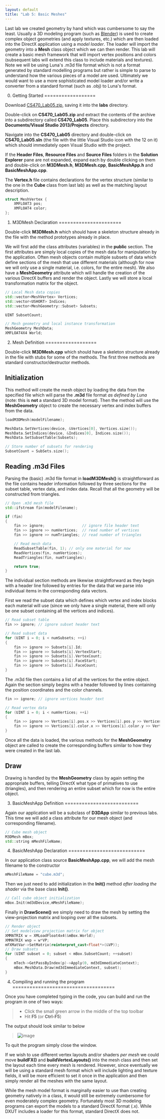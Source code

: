 ```yaml
---
layout: default
title: "Lab 5: Basic Meshes"
---
```


Last lab we created geometry by hand which was cumbersome to say the least. Usually a 3D modeling program (such as [Blender](http://www.blender.org)) is used to create complex object geometries (and apply textures, etc.) which are then loaded into the DirectX application using a *model loader*. The loader will import the geometry into a **Mesh** class object which we can then render. This lab will create a basic mesh framework that will import vertex positions and colors (subsequent labs will extend this class to include materials and textures). Note we will be using Luna's .m3d file format which is not a format generated by standard modelling programs but rather is simple to parse to understand how the various pieces of a model are used. Ultimately we would want to use a more sophisticated model loader and/or write a converter from a standard format (such as .obj) to Luna's format.

0. Getting Started
==================

Download [CS470\_Lab05.zip](src/CS470_Lab05.zip), saving it into the **labs** directory.

Double-click on **CS470\_Lab05.zip** and extract the contents of the archive into a subdirectory called **CS470\_Lab05**. Place this subdirectory into the **Documents/Visual Studio 2013/Projects** directory.

Navigate into the **CS470\_Lab05** directory and double-click on **CS470\_Lab05.sln** (the file with the little Visual Studio icon with the 12 on it) which should immediately open Visual Studio with the project.

If the **Header Files**, **Resource Files** and **Source Files** folders in the **Solution Explorer** pane are not expanded, expand each by double clicking on them and double-click on **M3DMesh.h**, **M3DMesh.cpp**, **BasicMeshApp.h** and **BasicMeshApp.cpp**.

The **Vertex.h** file contains declarations for the vertex structure (similar to the one in the **Cube** class from last lab) as well as the matching layout description.

```cpp
struct MeshVertex {
	XMFLOAT3 pos;
	XMFLOAT4 color;
};
```

1. M3DMesh Declaration
======================

Double-click **M3DMesh.h** which should have a skeleton structure already in the file with the method prototypes already in place.

We will first add the class attributes (variables) in the **public** section. The first attributes are simply local copies of the mesh data for manipulation by the application. Often mesh objects contain multiple subsets of data which define sections of the mesh that use different materials (although for now we will only use a single material, i.e. colors, for the entire mesh). We also have a **MeshGeometry** attribute which will handle the creation of the various DirectX buffers and render the object. Lastly we will store a local transformation matrix for the object.

```cpp
// Local Mesh data copies
std::vector<MeshVertex> Vertices;
std::vector<USHORT> Indices;
std::vector<MeshGeometry::Subset> Subsets;

UINT SubsetCount;

// Mesh geometry and local instance transformation
MeshGeometry MeshData;
XMFLOAT4X4 World;
```

2. Mesh Definition
==================

Double-click **M3DMesh.cpp** which should have a skeleton structure already in the file with stubs for some of the methods. The first three methods are standard constructor/destructor methods.

Initialization
--------------

This method will create the mesh object by loading the data from the specified file which will parse the **.m3d** file format *as defined by Luna* (note: this is **not** a standard 3D model format). Then the method will use the **MeshGeometry** object to create the necessary vertex and index buffers from the data.

```cpp
loadM3DMesh(modelFilename);

MeshData.SetVertices(device, &Vertices[0], Vertices.size());
MeshData.SetIndices(device, &Indices[0], Indices.size());
MeshData.SetSubsetTable(Subsets);

// Store number of subsets for rendering
SubsetCount = SubSets.size();
```

Reading .m3d Files
------------------

Parsing the (basic) .m3d file format in **loadM3DMesh()** is straightforward as the file contains header information followed by three sections for the subset table, vertex data, and index data. Recall that all the geometry will be constructed from triangles.

```cpp
// Open .m3d mesh file
std::ifstream fin(modelFilename);

if (fin)
{
	fin >> ignore;                 // ignore file header text
	fin >> ignore >> numVertices;  // read number of vertices
	fin >> ignore >> numTriangles; // read number of triangles

	// Read mesh data
	ReadSubsetTable(fin, 1); // only one material for now
	ReadVertices(fin, numVertices);
	ReadTriangles(fin, numTriangles);

	return true;
}
```

The individual section methods are likewise straightforward as they begin with a header line followed by entries for the data that we parse into individual items in the corresponding data vectors.

First we read the subset data which defines which vertex and index blocks each material will use (since we only have a single material, there will only be one subset containing all the vertices and indices).

```cpp
// Read subset table
fin >> ignore; // ignore subset header text

// Read subset data
for (UINT i = 0; i < numSubsets; ++i)
{
	fin >> ignore >> Subsets[i].Id;
	fin >> ignore >> Subsets[i].VertexStart;
	fin >> ignore >> Subsets[i].VertexCount;
	fin >> ignore >> Subsets[i].FaceStart;
	fin >> ignore >> Subsets[i].FaceCount;
}
```

The .m3d file then contains a list of all the vertices for the entire object. Again the section simply begins with a header followed by lines containing the position coordinates and the color channels.

```cpp
fin >> ignore; // ignore vertices header text

// Read vertex data
for (UINT i = 0; i < numVertices; ++i)
{
	fin >> ignore >> Vertices[i].pos.x >> Vertices[i].pos.y >> Vertices[i].pos.z;
	fin >> ignore >> Vertices[i].color.x >> Vertices[i].color.y >> Vertices[i].color.z >> Vertices[i].color.w;
}
```

Once all the data is loaded, the various methods for the **MeshGeometry** object are called to create the corresponding buffers similar to how they were created in the last lab.

Draw
----

Drawing is handled by the **MeshGeometry** class by again setting the appropriate buffers, telling DirectX what type of primatives to use (triangles), and then rendering an entire subset which for now is the entire object.

3. BasicMeshApp Definition
==========================

Again our application will be a subclass of **D3DApp** similar to previous labs. This time we will add a class attribute for our mesh object (and corresponding filename).

```cpp
// Cube mesh object
M3DMesh mBox;
std::string mMeshFileName;
```

4. BasicMeshApp Declaration
===========================

In our application class source **BasicMeshApp.cpp**, we will add the mesh filename to the constructor

```cpp
mMeshFileName = "cube.m3d";
```

Then we just need to add initialization in the **Init()** method *after loading the shader* via the base class **Init()**.

```cpp
// Call cube object initialization
mBox.Init(md3dDevice,mMeshFileName);
```

Finally in **DrawScene()** we simply need to draw the mesh by setting the view-projection matrix and looping over all the subsets.

```cpp
// Render object
// Set modelview projection matrix for object
XMMATRIX w = XMLoadFloat4x4(&mBox.World);
XMMATRIX wvp = w*VP;
mFXMatVar->SetMatrix(reinterpret_cast<float*>(&VP));
// Draw subsets
for (UINT subset = 0; subset < mBox.SubsetCount; ++subset)
{
	mTech->GetPassByIndex(p)->Apply(0, md3dImmediateContext);
	mBox.MeshData.Draw(md3dImmediateContext, subset);
}
```

4. Compiling and running the program
====================================

Once you have completed typing in the code, you can build and run the program in one of two ways:

> -   Click the small green arrow in the middle of the top toolbar
> -   Hit **F5** (or **Ctrl-F5**)

The output should look similar to below

> ![image](images/lab05/BasicMesh.png)

To quit the program simply close the window.

If we wish to use different vertex layouts and/or shaders *per mesh* we could move **buildFX()** and **buildVertexLayouts()** into the mesh class and then set the layout each time every mesh is rendered. However, since eventually we will be using a standard mesh format which will include lighting and texture fields, it will be more efficient to set it once in the application and then simply render all the meshes with the same layout.

While the mesh model format is marginally easier to use than creating geometry natively in a class, it would still be extremely cumbersome for even moderately complex geometry. Fortunately most 3D modeling programs can export the models to a standard DirectX format (.x). While DXUT includes a loader for this format, standard DirectX does not.

